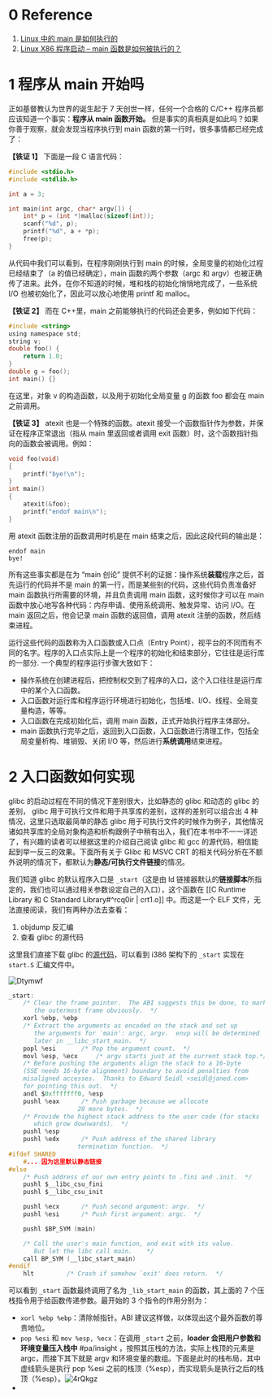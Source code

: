 # 0 Reference

1. [Linux 中的 main 是如何执行的](https://www.cnblogs.com/harlanc/p/7774882.html)
2. [Linux X86 程序启动 – main 函数是如何被执行的？](https://luomuxiaoxiao.com/?p=516)
# 1 程序从 main 开始吗

正如基督教认为世界的诞生起于 7 天创世一样，任何一个合格的 C/C++ 程序员都应该知道一个事实：**程序从 main 函数开始。** 但是事实的真相真是如此吗？如果你善于观察，就会发现当程序执行到 main 函数的第一行时，很多事情都已经完成了：

**【铁证 1】** 下面是一段 C 语言代码：

```c
#include <stdio.h>
#include <stdlib.h>

int a = 3;

int main(int argc, char* argv[]) {
	int* p = (int *)malloc(sizeof(int));
	scanf("%d", p);
	printf("%d", a + *p);
	free(p);
}
```

从代码中我们可以看到，在程序刚刚执行到 main 的时候，全局变量的初始化过程已经结束了（a 的值已经确定），main 函数的两个参数（argc 和 argv）也被正确传了进来。此外，在你不知道的时候，堆和栈的初始化悄悄地完成了，一些系统 I/O 也被初始化了，因此可以放心地使用 printf 和 malloc。

**【铁证 2】** 而在 C++里，main 之前能够执行的代码还会更多，例如如下代码：

```c
#include <string>
using namespace std;
string v;
double foo() {
	return 1.0;
}
double g = foo();
int main() {}
```

在这里，对象 v 的构造函数，以及用于初始化全局变量 g 的函数 foo 都会在 main 之前调用。

**【铁证 3】** atexit 也是一个特殊的函数。atexit 接受一个函数指针作为参数，并保证在程序正常退出（指从 main 里返回或者调用 exit 函数）时，这个函数指针指向的函数会被调用。例如：

```c
void foo(void)
{
	printf("bye!\n");
}
int main()
{
	atexit(&foo);
	printf("endof main\n");
}
```

用 atexit 函数注册的函数调用时机是在 main 结束之后，因此这段代码的输出是：

```
endof main
bye!
```

所有这些事实都是在为 “main 创论” 提供不利的证据：操作系统**装载**程序之后，首先运行的代码并不是 main 的第一行，而是某些别的代码，这些代码负责准备好 main 函数执行所需要的环境，并且负责调用 main 函数，这时候你才可以在 main 函数中放心地写各种代码：内存申请、使用系统调用、触发异常、访问 I/O。在 main 返回之后，他会记录 main 函数的返回值，调用 atexit 注册的函数，然后结束进程。

运行这些代码的函数称为入口函数或入口点（Entry Point），视平台的不同而有不同的名字。程序的入口点实际上是一个程序的初始化和结束部分，它往往是运行库的一部分. 一个典型的程序运行步骤大致如下：

- 操作系统在创建进程后，把控制权交到了程序的入口，这个入口往往是运行库中的某个入口函数。
- 入口函数对运行库和程序运行环境进行初始化，包括堆、I/O、线程、全局变量构造，等等。
- 入口函数在完成初始化后，调用 main 函数，正式开始执行程序主体部分。
- main 函数执行完毕之后，返回到入口函数，入口函数进行清理工作，包括全局变量析构、堆销毁、关闭 I/O 等，然后进行**系统调用**结束进程。

# 2 入口函数如何实现

glibc 的启动过程在不同的情况下差别很大，比如静态的 glibc 和动态的 glibc 的差别， glibc 用于可执行文件和用于共享库的差别，这样的差别可以组合出 4 种情况，这里只选取最简单的静态 glibc 用于可执行文件的时候作为例子，其他情况诸如共享库的全局对象构造和析构跟例子中稍有出入，我们在本书中不一一详述了，有兴趣的读者可以根据这里的介绍自己阅读 glibc 和 gcc 的源代码，相信能起到举一反三的效果。下面所有关于 Glibc 和 MSVC CRT 的相关代码分析在不额外说明的情况下，都默认为**静态/可执行文件链接**的情况。

我们知道 glibc 的默认程序入口是 `_start`（这是由 ld 链接器默认的**链接脚本**所指定的，我们也可以通过相关参数设定自己的入口），这个函数在 [[C Runtime Library 和 C Standard Library#^rcq0ir | crt1.o]] 中。而这是一个 ELF 文件，无法直接阅读，我们有两种办法去查看：
1. objdump 反汇编
2. 查看 glibc 的源代码

这里我们直接下载 glibc 的[源代码](https://mirrors.nju.edu.cn/gnu/libc/glibc-2.9.tar.gz)，可以看到 i386 架构下的 `_start` 实现在 `start.S` 汇编文件中。

![Dtymwf](https://picture-suyifan.oss-cn-shenzhen.aliyuncs.com/uPic/Dtymwf.png)

```c
_start:
	/* Clear the frame pointer.  The ABI suggests this be done, to mark
	   the outermost frame obviously.  */
	xorl %ebp, %ebp
	/* Extract the arguments as encoded on the stack and set up
	   the arguments for `main': argc, argv.  envp will be determined
	   later in __libc_start_main.  */
	popl %esi		/* Pop the argument count.  */
	movl %esp, %ecx		/* argv starts just at the current stack top.*/
	/* Before pushing the arguments align the stack to a 16-byte
	(SSE needs 16-byte alignment) boundary to avoid penalties from
	misaligned accesses.  Thanks to Edward Seidl <seidl@janed.com>
	for pointing this out.  */
	andl $0xfffffff0, %esp
	pushl %eax		/* Push garbage because we allocate
				   28 more bytes.  */
	/* Provide the highest stack address to the user code (for stacks
	   which grow downwards).  */
	pushl %esp
	pushl %edx		/* Push address of the shared library
				   termination function.  */
#ifdef SHARED
	#... 因为这里默认静态链接
#else
	/* Push address of our own entry points to .fini and .init.  */
	pushl $__libc_csu_fini
	pushl $__libc_csu_init

	pushl %ecx		/* Push second argument: argv.  */
	pushl %esi		/* Push first argument: argc.  */

	pushl $BP_SYM (main)

	/* Call the user's main function, and exit with its value.
	   But let the libc call main.    */
	call BP_SYM (__libc_start_main)
#endif
	hlt			/* Crash if somehow `exit' does return.  */
```

可以看到 `_start` 函数最终调用了名为 `_lib_start_main` 的函数，其上面的 7 个压栈指令用于给函数传递参数。最开始的 3 个指令的作用分别为：

- `xorl %ebp %ebp`：清除帧指针。ABI 建议这样做，以体现出这个最外函数的尊贵地位。
- `pop %esi` 和 `mov %esp, %ecx`：在调用 `_start` 之前，**loader 会把用户参数和环境变量压入栈中** #pa/insight ，按照其压栈的方法，实际上栈顶的元素是 argc，而接下其下就是 argv 和环境变量的数组。下面是此时的栈布局，其中虚线箭头是执行 pop %esi 之前的栈顶（%esp），而实现箭头是执行之后的栈顶（%esp）。![4rQkgz](https://picture-suyifan.oss-cn-shenzhen.aliyuncs.com/uPic/4rQkgz.png)
- 